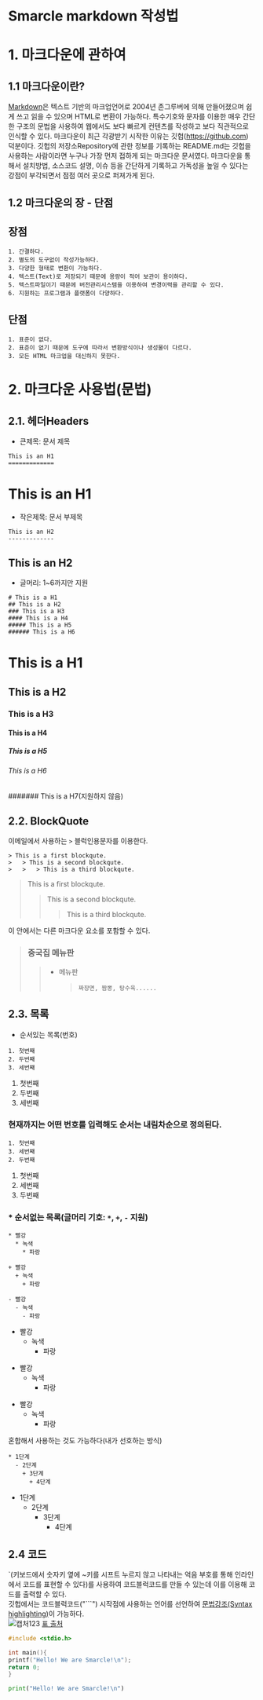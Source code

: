 Smarcle markdown 작성법
======================
# 1. 마크다운에 관하여
## 1.1 마크다운이란?
[Markdown](https://whatismarkdown.com/)은 텍스트 기반의 마크업언어로 2004년 존그루버에 의해 만들어졌으며 쉽게 쓰고 읽을 수 있으며 HTML로 변환이 가능하다. 특수기호와 문자를 이용한 매우 간단한 구조의 문법을 사용하여 웹에서도 보다 빠르게 컨텐츠를 작성하고 보다 직관적으로 인식할 수 있다. 마크다운이 최근 각광받기 시작한 이유는 깃헙(https://github.com) 덕분이다. 깃헙의 저장소Repository에 관한 정보를 기록하는 README.md는 깃헙을 사용하는 사람이라면 누구나 가장 먼저 접하게 되는 마크다운 문서였다. 마크다운을 통해서 설치방법, 소스코드 설명, 이슈 등을 간단하게 기록하고 가독성을 높일 수 있다는 강점이 부각되면서 점점 여러 곳으로 퍼져가게 된다.    

## 1.2 마크다운의 장 - 단점
장점
-----------------------------
```
1. 간결하다.
2. 별도의 도구없이 작성가능하다.
3. 다양한 형태로 변환이 가능하다.
4. 텍스트(Text)로 저장되기 때문에 용량이 적어 보관이 용이하다.
5. 텍스트파일이기 때문에 버전관리시스템을 이용하여 변경이력을 관리할 수 있다.
6. 지원하는 프로그램과 플랫폼이 다양하다.
```

단점
-----------------------------------
```
1. 표준이 없다.
2. 표준이 없기 때문에 도구에 따라서 변환방식이나 생성물이 다르다.
3. 모든 HTML 마크업을 대신하지 못한다.
```

# 2. 마크다운 사용법(문법)
## 2.1. 헤더Headers
* 큰제목: 문서 제목
```
This is an H1
=============
```
This is an H1
=============

* 작은제목: 문서 부제목
```
This is an H2
-------------
```
This is an H2
-------------

* 글머리: 1~6까지만 지원
```
# This is a H1
## This is a H2
### This is a H3
#### This is a H4
##### This is a H5
###### This is a H6
```
# This is a H1
## This is a H2
### This is a H3
#### This is a H4
##### This is a H5
###### This is a H6
####### This is a H7(지원하지 않음)        

## 2.2. BlockQuote
이메일에서 사용하는 ```>``` 블럭인용문자를 이용한다.
```
> This is a first blockqute.
>	> This is a second blockqute.
>	>	> This is a third blockqute.
```
> This is a first blockqute.
>	> This is a second blockqute.
>	>	> This is a third blockqute.            

이 안에서는 다른 마크다운 요소를 포함할 수 있다.      

> ### 중국집 메뉴판
>	> * 메뉴판
>	>	> ```짜장면, 짬뽕, 탕수육......```           

## 2.3. 목록
* 순서있는 목록(번호)
```
1. 첫번째
2. 두번째
3. 세번째
```
1. 첫번째
2. 두번째
3. 세번째

### 현재까지는 어떤 번호를 입력해도 순서는 내림차순으로 정의된다.
```
1. 첫번째
3. 세번째
2. 두번째
```
1. 첫번째
2. 세번째
3. 두번째

### * 순서없는 목록(글머리 기호: ```*```, ```+```, ```-``` 지원)
```
* 빨강
  * 녹색
    * 파랑

+ 빨강
  + 녹색
    + 파랑

- 빨강
  - 녹색
    - 파랑
```
* 빨강
  * 녹색
    * 파랑

+ 빨강
  + 녹색
    + 파랑

- 빨강
  - 녹색
    - 파랑

혼합해서 사용하는 것도 가능하다(내가 선호하는 방식)

```
* 1단계
  - 2단계
    + 3단계
      + 4단계
```

* 1단계
  - 2단계
    + 3단계
      + 4단계   

## 2.4 코드
`(키보드에서 숫자키 옆에 ~키를 시프트 누르지 않고 나타내는 억음 부호를 통해 인라인에서 코드를 표현할 수 있다)를 사용하여 코드블럭코드를 만들 수 있는데 이를 이용해 코드를 출력할 수 있다.    
깃헙에서는 코드블럭코드("```") 시작점에 사용하는 언어를 선언하여 [문법강조(Syntax highlighting)](https://docs.github.com/en/get-started/writing-on-github/working-with-advanced-formatting/creating-and-highlighting-code-blocks#syntax-highlighting)이 가능하다.                 
![캡처123](https://user-images.githubusercontent.com/81175672/158050318-6ab3a8a3-23e8-4fad-aaee-75ba014b49eb.JPG)
[표 출처](https://computer-science-student.tistory.com/366)                
```C
#include <stdio.h>

int main(){
printf("Hello! We are Smarcle!\n");
return 0;
}
```

```python
print("Hello! We are Smarcle!\n")
```


